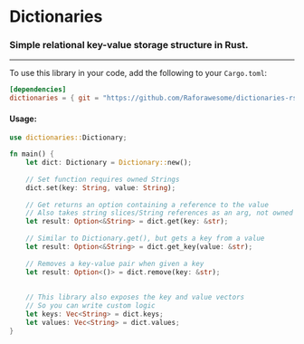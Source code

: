 # Dictionaries
### Simple relational key-value storage structure in Rust.

---

To use this library in your code, add the following to your `Cargo.toml`:
```toml
[dependencies]
dictionaries = { git = "https://github.com/Raforawesome/dictionaries-rs" }
```

#### Usage:
```rust
use dictionaries::Dictionary;

fn main() {
    let dict: Dictionary = Dictionary::new();
    
    // Set function requires owned Strings
    dict.set(key: String, value: String);
    
    // Get returns an option containing a reference to the value
    // Also takes string slices/String references as an arg, not owned strings
    let result: Option<&String> = dict.get(key: &str);
    
    // Similar to Dictionary.get(), but gets a key from a value
    let result: Option<&String> = dict.get_key(value: &str);
    
    // Removes a key-value pair when given a key
    let result: Option<()> = dict.remove(key: &str);
    
    
    // This library also exposes the key and value vectors
    // So you can write custom logic
    let keys: Vec<String> = dict.keys;
	let values: Vec<String> = dict.values;
}
```